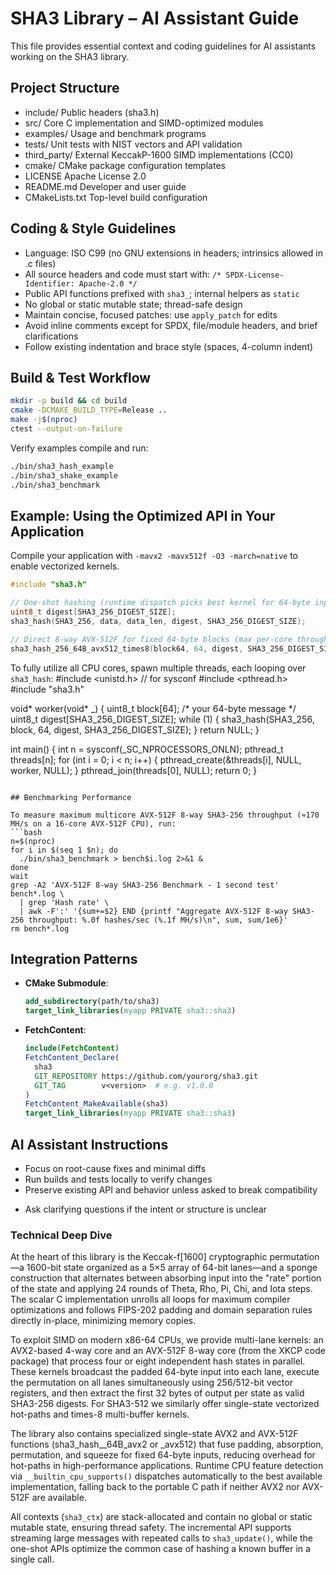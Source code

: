 # SHA3 Library – AI Assistant Guide

This file provides essential context and coding guidelines for AI assistants working on the SHA3 library.

## Project Structure
- include/           Public headers (sha3.h)
- src/               Core C implementation and SIMD-optimized modules
- examples/          Usage and benchmark programs
- tests/             Unit tests with NIST vectors and API validation
- third_party/       External KeccakP-1600 SIMD implementations (CC0)
- cmake/             CMake package configuration templates
- LICENSE            Apache License 2.0
- README.md          Developer and user guide
- CMakeLists.txt     Top-level build configuration

## Coding & Style Guidelines
- Language: ISO C99 (no GNU extensions in headers; intrinsics allowed in .c files)
- All source headers and code must start with: `/* SPDX-License-Identifier: Apache-2.0 */`
- Public API functions prefixed with `sha3_`; internal helpers as `static`
- No global or static mutable state; thread-safe design
- Maintain concise, focused patches: use `apply_patch` for edits
- Avoid inline comments except for SPDX, file/module headers, and brief clarifications
- Follow existing indentation and brace style (spaces, 4-column indent)

## Build & Test Workflow
```bash
mkdir -p build && cd build
cmake -DCMAKE_BUILD_TYPE=Release ..
make -j$(nproc)
ctest --output-on-failure
``` 

Verify examples compile and run:
```bash
./bin/sha3_hash_example
./bin/sha3_shake_example
./bin/sha3_benchmark
```

## Example: Using the Optimized API in Your Application

Compile your application with `-mavx2 -mavx512f -O3 -march=native` to enable vectorized kernels.

```c
#include "sha3.h"

// One-shot hashing (runtime dispatch picks best kernel for 64-byte inputs)
uint8_t digest[SHA3_256_DIGEST_SIZE];
sha3_hash(SHA3_256, data, data_len, digest, SHA3_256_DIGEST_SIZE);

// Direct 8-way AVX-512F for fixed 64-byte blocks (max per-core throughput)
sha3_hash_256_64B_avx512_times8(block64, 64, digest, SHA3_256_DIGEST_SIZE);
```

To fully utilize all CPU cores, spawn multiple threads, each looping over `sha3_hash`:
#include <unistd.h>  // for sysconf
#include <pthread.h>
#include "sha3.h"

void* worker(void* _) {
    uint8_t block[64]; /* your 64-byte message */
    uint8_t digest[SHA3_256_DIGEST_SIZE];
    while (1) {
        sha3_hash(SHA3_256, block, 64, digest, SHA3_256_DIGEST_SIZE);
    }
    return NULL;
}

int main() {
    int n = sysconf(_SC_NPROCESSORS_ONLN);
    pthread_t threads[n];
    for (int i = 0; i < n; i++) {
        pthread_create(&threads[i], NULL, worker, NULL);
    }
    pthread_join(threads[0], NULL);
    return 0;
}
```

## Benchmarking Performance

To measure maximum multicore AVX-512F 8-way SHA3-256 throughput (≈170 MH/s on a 16-core AVX-512F CPU), run:
```bash
n=$(nproc)
for i in $(seq 1 $n); do
  ./bin/sha3_benchmark > bench$i.log 2>&1 &
done
wait
grep -A2 'AVX-512F 8-way SHA3-256 Benchmark - 1 second test' bench*.log \
  | grep 'Hash rate' \
  | awk -F':' '{sum+=$2} END {printf "Aggregate AVX-512F 8-way SHA3-256 throughput: %.0f hashes/sec (%.1f MH/s)\n", sum, sum/1e6}'
rm bench*.log
```

## Integration Patterns
- **CMake Submodule**:
  ```cmake
  add_subdirectory(path/to/sha3)
  target_link_libraries(myapp PRIVATE sha3::sha3)
  ```
- **FetchContent**:
  ```cmake
  include(FetchContent)
  FetchContent_Declare(
    sha3
    GIT_REPOSITORY https://github.com/yourorg/sha3.git
    GIT_TAG        v<version>  # e.g. v1.0.0
  )
  FetchContent_MakeAvailable(sha3)
  target_link_libraries(myapp PRIVATE sha3::sha3)
  ```

## AI Assistant Instructions
- Focus on root-cause fixes and minimal diffs
- Run builds and tests locally to verify changes
- Preserve existing API and behavior unless asked to break compatibility
+ Ask clarifying questions if the intent or structure is unclear

### Technical Deep Dive

At the heart of this library is the Keccak-f[1600] cryptographic permutation—a 1600-bit state organized as a 5×5 array of 64-bit lanes—and a sponge construction that alternates between absorbing input into the "rate" portion of the state and applying 24 rounds of Theta, Rho, Pi, Chi, and Iota steps.  The scalar C implementation unrolls all loops for maximum compiler optimizations and follows FIPS-202 padding and domain separation rules directly in-place, minimizing memory copies.

To exploit SIMD on modern x86-64 CPUs, we provide multi-lane kernels: an AVX2-based 4-way core and an AVX-512F 8-way core (from the XKCP code package) that process four or eight independent hash states in parallel.  These kernels broadcast the padded 64-byte input into each lane, execute the permutation on all lanes simultaneously using 256/512-bit vector registers, and then extract the first 32 bytes of output per state as valid SHA3-256 digests.  For SHA3-512 we similarly offer single-state vectorized hot-paths and times-8 multi-buffer kernels.

The library also contains specialized single-state AVX2 and AVX-512F functions (sha3_hash_<type>_64B_avx2 or _avx512) that fuse padding, absorption, permutation, and squeeze for fixed 64-byte inputs, reducing overhead for hot-paths in high-performance applications.  Runtime CPU feature detection via `__builtin_cpu_supports()` dispatches automatically to the best available implementation, falling back to the portable C path if neither AVX2 nor AVX-512F are available.

All contexts (`sha3_ctx`) are stack-allocated and contain no global or static mutable state, ensuring thread safety.  The incremental API supports streaming large messages with repeated calls to `sha3_update()`, while the one-shot APIs optimize the common case of hashing a known buffer in a single call.